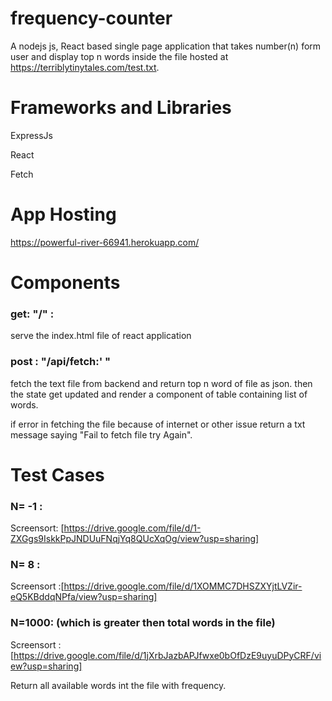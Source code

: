 # frequency-counter
A nodejs js, React based single page application that takes number(n) form user and display top n words inside the file hosted at https://terriblytinytales.com/test.txt.

# Frameworks and Libraries
  ExpressJs
  
  React
  
  Fetch
  
# App Hosting
  https://powerful-river-66941.herokuapp.com/

# Components
 ### get: "/" :
  
  serve the index.html file of react application
### post : "/api/fetch:' "

  fetch the text file from backend and return top n word of file as json. then the state get updated and render a component of table containing list of words.
  
  if error in fetching the file because of internet or other issue return a txt message saying "Fail to fetch file try Again".
  
# Test Cases
### N= -1 :
Screensort: [https://drive.google.com/file/d/1-ZXGgs9IskkPpJNDUuFNqjYq8QUcXqOg/view?usp=sharing]

### N= 8 :
Screensort :[https://drive.google.com/file/d/1XOMMC7DHSZXYjtLVZir-eQ5KBddqNPfa/view?usp=sharing]

### N=1000: (which is greater then total words in the file)

Screensort : [https://drive.google.com/file/d/1jXrbJazbAPJfwxe0bOfDzE9uyuDPyCRF/view?usp=sharing]

Return all available words int the file with frequency.
